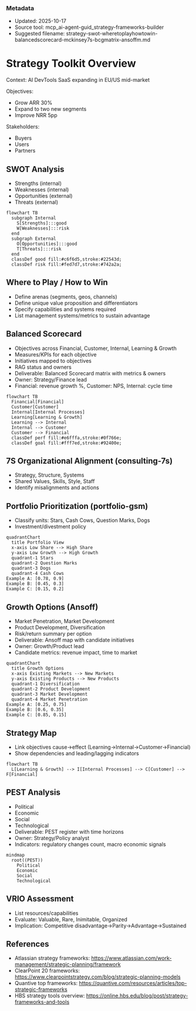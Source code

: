 ### Metadata
- Updated: 2025-10-17
- Source tool: mcp_ai-agent-guid_strategy-frameworks-builder
- Suggested filename: strategy-swot-wheretoplayhowtowin-balancedscorecard-mckinsey7s-bcgmatrix-ansoffm.md


# Strategy Toolkit Overview

Context: AI DevTools SaaS expanding in EU/US mid-market

Objectives:
- Grow ARR 30%
- Expand to two new segments
- Improve NRR 5pp

Stakeholders:
- Buyers
- Users
- Partners



## SWOT Analysis
- Strengths (internal)
- Weaknesses (internal)
- Opportunities (external)
- Threats (external)

```mermaid
flowchart TB
  subgraph Internal
    S[Strengths]:::good
    W[Weaknesses]:::risk
  end
  subgraph External
    O[Opportunities]:::good
    T[Threats]:::risk
  end
  classDef good fill:#c6f6d5,stroke:#22543d;
  classDef risk fill:#fed7d7,stroke:#742a2a;
```

## Where to Play / How to Win
- Define arenas (segments, geos, channels)
- Define unique value proposition and differentiators
- Specify capabilities and systems required
- List management systems/metrics to sustain advantage

## Balanced Scorecard
- Objectives across Financial, Customer, Internal, Learning & Growth
- Measures/KPIs for each objective
- Initiatives mapped to objectives
- RAG status and owners
- Deliverable: Balanced Scorecard matrix with metrics & owners
- Owner: Strategy/Finance lead
- Financial: revenue growth %, Customer: NPS, Internal: cycle time

```mermaid
flowchart TB
  Financial[Financial]
  Customer[Customer]
  Internal[Internal Processes]
  Learning[Learning & Growth]
  Learning --> Internal
  Internal --> Customer
  Customer --> Financial
  classDef perf fill:#e6fffa,stroke:#0f766e;
  classDef goal fill:#fff7ed,stroke:#92400e;
```

## 7S Organizational Alignment (consulting-7s)
- Strategy, Structure, Systems
- Shared Values, Skills, Style, Staff
- Identify misalignments and actions

## Portfolio Prioritization (portfolio-gsm)
- Classify units: Stars, Cash Cows, Question Marks, Dogs
- Investment/divestment policy

```mermaid
quadrantChart
  title Portfolio View
  x-axis Low Share --> High Share
  y-axis Low Growth --> High Growth
  quadrant-1 Stars
  quadrant-2 Question Marks
  quadrant-3 Dogs
  quadrant-4 Cash Cows
Example A: [0.78, 0.9]
Example B: [0.45, 0.3]
Example C: [0.15, 0.2]
```

## Growth Options (Ansoff)
- Market Penetration, Market Development
- Product Development, Diversification
- Risk/return summary per option
- Deliverable: Ansoff map with candidate initiatives
- Owner: Growth/Product lead
- Candidate metrics: revenue impact, time to market

```mermaid
quadrantChart
  title Growth Options
  x-axis Existing Markets --> New Markets
  y-axis Existing Products --> New Products
  quadrant-1 Diversification
  quadrant-2 Product Development
  quadrant-3 Market Development
  quadrant-4 Market Penetration
Example A: [0.25, 0.75]
Example B: [0.6, 0.35]
Example C: [0.85, 0.15]
```

## Strategy Map
- Link objectives cause→effect (Learning→Internal→Customer→Financial)
- Show dependencies and leading/lagging indicators

```mermaid
flowchart TB
  L[Learning & Growth] --> I[Internal Processes] --> C[Customer] --> F[Financial]
```

## PEST Analysis
- Political
- Economic
- Social
- Technological
- Deliverable: PEST register with time horizons
- Owner: Strategy/Policy analyst
- Indicators: regulatory changes count, macro economic signals

```mermaid
mindmap
  root((PEST))
    Political
    Economic
    Social
    Technological
```

## VRIO Assessment
- List resources/capabilities
- Evaluate: Valuable, Rare, Inimitable, Organized
- Implication: Competitive disadvantage→Parity→Advantage→Sustained

## References
- Atlassian strategy frameworks: https://www.atlassian.com/work-management/strategic-planning/framework
- ClearPoint 20 frameworks: https://www.clearpointstrategy.com/blog/strategic-planning-models
- Quantive top frameworks: https://quantive.com/resources/articles/top-strategic-frameworks
- HBS strategy tools overview: https://online.hbs.edu/blog/post/strategy-frameworks-and-tools

